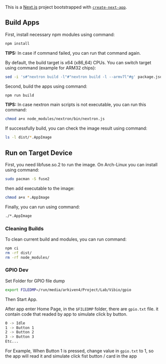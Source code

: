 This is a [Next.js](https://nextjs.org/) project bootstrapped with [`create-next-app`](https://github.com/vercel/next.js/tree/canary/packages/create-next-app).

## Build Apps

First, install necessary npm modules using command:

```sh
npm install
```

**TIPS:** In case if command failed, you can run that command again.

By default, the build target is x64 (x86_64) CPUs.
You can switch target using command (example for ARM32 chips):

```sh
sed -i 's#"nextron build -l"#"nextron build -l --armv7l"#g' package.json
```

Second, build the apps using command:

```sh
npm run build
```

**TIPS:** In case nextron main scripts is not executable, you can run this command:

```sh
chmod a+x node_modules/nextron/bin/nextron.js
```

If successfully build, you can check the image result using command:

```sh
ls -l dist/*.AppImage
```

## Run on Target Device

First, you need libfuse.so.2 to run the image.
On Arch-Linux you can install using command:

```sh
sudo pacman -S fuse2
```

then add executable to the image:

```sh
chmod a+x *.AppImage
```

Finally, you can run using command:

```sh
./*.AppImage
```

### Cleaning Builds

To clean current build and modules, you can run command:

```sh
npm ci
rm -rf dist/
rm -rf node_modules/
```

### GPIO Dev

Set Folder for GPIO file dump

```sh
export FILEDMP=/run/media/arkiven4/Project/Lab/Vibio/gpio
```

Then Start App. 

After app enter Home Page, in the `$FILEDMP` folder, there are `gpio.txt` file. it contain code that readed by app to simulate click by button.

```sh
0 -> Idle
1 -> Button 1
2 -> Button 2
3 -> Button 3
Etc...
```

For Example, When Button 1 is pressed, change value in `gpio.txt` to 1, so the app will read it and simulate click fist button / card in the app